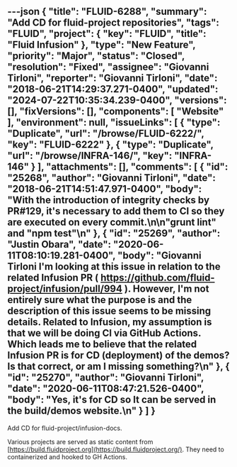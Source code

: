 ---json
{
  "title": "FLUID-6288",
  "summary": "Add CD for fluid-project repositories",
  "tags": "FLUID",
  "project": {
    "key": "FLUID",
    "title": "Fluid Infusion"
  },
  "type": "New Feature",
  "priority": "Major",
  "status": "Closed",
  "resolution": "Fixed",
  "assignee": "Giovanni Tirloni",
  "reporter": "Giovanni Tirloni",
  "date": "2018-06-21T14:29:37.271-0400",
  "updated": "2024-07-22T10:35:34.239-0400",
  "versions": [],
  "fixVersions": [],
  "components": [
    "Website"
  ],
  "environment": null,
  "issueLinks": [
    {
      "type": "Duplicate",
      "url": "/browse/FLUID-6222/",
      "key": "FLUID-6222"
    },
    {
      "type": "Duplicate",
      "url": "/browse/INFRA-146/",
      "key": "INFRA-146"
    }
  ],
  "attachments": [],
  "comments": [
    {
      "id": "25268",
      "author": "Giovanni Tirloni",
      "date": "2018-06-21T14:51:47.971-0400",
      "body": "With the introduction of integrity checks by PR#129, it's necessary to add them to CI so they are executed on every commit.\n\n\"grunt lint\" and \"npm test\"\n"
    },
    {
      "id": "25269",
      "author": "Justin Obara",
      "date": "2020-06-11T08:10:19.281-0400",
      "body": "Giovanni Tirloni I'm looking at this issue in relation to the related Infusion PR ( <https://github.com/fluid-project/infusion/pull/994> ). However, I'm not entirely sure what the purpose is and the description of this issue seems to be missing details. Related to Infusion, my assumption is that we will be doing CI via GitHub Actions. Which leads me to believe that the related Infusion PR is for CD (deployment) of the demos? Is that correct, or am I missing something?\n"
    },
    {
      "id": "25270",
      "author": "Giovanni Tirloni",
      "date": "2020-06-11T08:47:21.526-0400",
      "body": "Yes, it's for CD so It can be served in the build/demos website.\n"
    }
  ]
}
---
Add CD for fluid-project/infusion-docs.

Various projects are served as static content from [https://build.fluidproject.org](https://build.fluidproject.org/). They need to containerized and hooked to GH Actions.

        